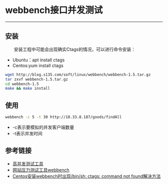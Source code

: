 # webbench接口并发测试
***
## 安装
&ensp;&ensp;&ensp;&ensp;安装工程中可能会出现确实Ctags的情况，可以进行命令安装：

- Ubuntu：apt install ctags
- Centos:yum install ctags

```bash
wget http://blog.s135.com/soft/linux/webbench/webbench-1.5.tar.gz
tar zxvf webbench-1.5.tar.gz
cd webbench-1.5
make && make install
```

## 使用
```bash
webbench -c 5 -t 30 http://10.33.8.187/goods/findAll
```

- -c表示要模拟的并发客户端数量
- -t表示并发时间

## 参考链接
- [高并发测试工具](https://blog.csdn.net/essity/article/details/79999369)
- [网站压力测试工具webbench](https://gist.github.com/lxneng/435451)
- [Centos安装webbench时出现/bin/sh: ctags: command not found解决方法](https://blog.csdn.net/xanxng/article/details/7588133)
